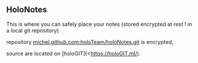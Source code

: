## HoloNotes

This is where you can safely place your notes
(stored encrypted at rest ! in a local git repository)

repository <michel.github.com:holoTeam/holoNotes.git> is encrypted,

source are located on [holoGIT](<https://holoGIT.ml/).
